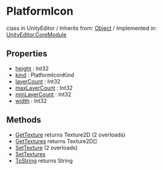 # PlatformIcon
class in UnityEditor
 / Inherits from: <a href="https://docs.unity3d.com/6000.0/Documentation/ScriptReference/Object.html" target="_blank">Object</a> / Implemented in: <a href="https://docs.unity3d.com/6000.0/Documentation/ScriptReference/UnityEditor.CoreModule.html" target="_blank">UnityEditor.CoreModule</a>
## Properties
- <a href="https://docs.unity3d.com/6000.0/Documentation/ScriptReference/PlatformIcon-height.html" target="_blank">height</a> : Int32
- <a href="https://docs.unity3d.com/6000.0/Documentation/ScriptReference/PlatformIcon-kind.html" target="_blank">kind</a> : PlatformIconKind
- <a href="https://docs.unity3d.com/6000.0/Documentation/ScriptReference/PlatformIcon-layerCount.html" target="_blank">layerCount</a> : Int32
- <a href="https://docs.unity3d.com/6000.0/Documentation/ScriptReference/PlatformIcon-maxLayerCount.html" target="_blank">maxLayerCount</a> : Int32
- <a href="https://docs.unity3d.com/6000.0/Documentation/ScriptReference/PlatformIcon-minLayerCount.html" target="_blank">minLayerCount</a> : Int32
- <a href="https://docs.unity3d.com/6000.0/Documentation/ScriptReference/PlatformIcon-width.html" target="_blank">width</a> : Int32
## Methods
- <a href="https://docs.unity3d.com/6000.0/Documentation/ScriptReference/PlatformIcon.GetTexture.html" target="_blank">GetTexture</a> returns Texture2D (2 overloads)
- <a href="https://docs.unity3d.com/6000.0/Documentation/ScriptReference/PlatformIcon.GetTextures.html" target="_blank">GetTextures</a> returns Texture2D[]
- <a href="https://docs.unity3d.com/6000.0/Documentation/ScriptReference/PlatformIcon.SetTexture.html" target="_blank">SetTexture</a> (2 overloads)
- <a href="https://docs.unity3d.com/6000.0/Documentation/ScriptReference/PlatformIcon.SetTextures.html" target="_blank">SetTextures</a>
- <a href="https://docs.unity3d.com/6000.0/Documentation/ScriptReference/PlatformIcon.ToString.html" target="_blank">ToString</a> returns String

